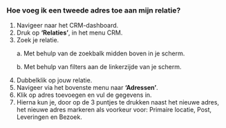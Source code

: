 ### Hoe voeg ik een tweede adres toe aan mijn relatie?
1.	Navigeer naar het CRM-dashboard. 
2.	Druk op **‘Relaties’**, in het menu CRM.
3.	Zoek je relatie. <p>
a.	Met behulp van de zoekbalk midden boven in je scherm. <P>
b.	Met behulp van filters aan de linkerzijde van je scherm.
4.	Dubbelklik op jouw relatie.
5.	Navigeer via het bovenste menu naar **‘Adressen’**.
6.	Klik op adres toevoegen en vul de gegevens in.
7.	Hierna kun je, door op de 3 puntjes te drukken naast het nieuwe adres, het nieuwe adres markeren als voorkeur voor: Primaire locatie, Post, Leveringen en Bezoek.

